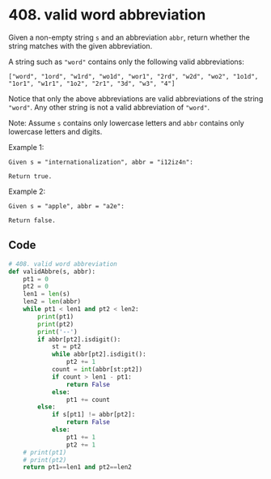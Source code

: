 # 408. valid word abbreviation

Given a non-empty string `s` and an abbreviation `abbr`, return whether the string matches with the given abbreviation.

A string such as `"word"` contains only the following valid abbreviations:

```
["word", "1ord", "w1rd", "wo1d", "wor1", "2rd", "w2d", "wo2", "1o1d", "1or1", "w1r1", "1o2", "2r1", "3d", "w3", "4"]
```

Notice that only the above abbreviations are valid abbreviations of the string `"word"`. Any other string is not a valid abbreviation of `"word"`.

Note:
Assume `s` contains only lowercase letters and `abbr` contains only lowercase letters and digits.

Example 1:

```
Given s = "internationalization", abbr = "i12iz4n":

Return true.
```

 

Example 2:

```
Given s = "apple", abbr = "a2e":

Return false.
```



## Code

```python
# 408. valid word abbreviation
def validAbbre(s, abbr):
    pt1 = 0
    pt2 = 0
    len1 = len(s)
    len2 = len(abbr)
    while pt1 < len1 and pt2 < len2:
        print(pt1)
        print(pt2)
        print('--')
        if abbr[pt2].isdigit():
            st = pt2
            while abbr[pt2].isdigit():
                pt2 += 1
            count = int(abbr[st:pt2])
            if count > len1 - pt1:
                return False
            else:
                pt1 += count
        else:
            if s[pt1] != abbr[pt2]:
                return False
            else:
                pt1 += 1
                pt2 += 1
    # print(pt1)
    # print(pt2)
    return pt1==len1 and pt2==len2
```

